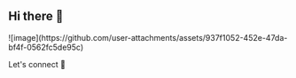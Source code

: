 ## Hi there 👋

<!--
**I'm Gunjan, a passionate Frontend Developer from India!

Here are some ideas to get you started:

- 🔭 I’m currently working on ...
- 🌱 I’m currently learning ...
- 👯 I’m looking to collaborate on ...
- 🤔 I’m looking for help with ...
- 💬 Ask me about ...
- 📫 How to reach me: ...
- 😄 Pronouns: ...
- ⚡ Fun fact: ...
-->                                       ![image](https://github.com/user-attachments/assets/937f1052-452e-47da-bf4f-0562fc5de95c)

Let's connect 🤝

